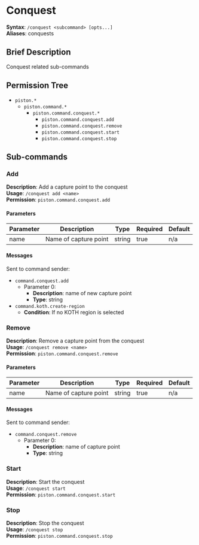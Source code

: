 # Conquest
**Syntax**: `/conquest <subcommand> [opts...]` \
**Aliases**: conquests

## Brief Description
Conquest related sub-commands

## Permission Tree
- `piston.*`
  - `piston.command.*`
    - `piston.command.conquest.*`
      - `piston.command.conquest.add`
      - `piston.command.conquest.remove`
      - `piston.command.conquest.start`
      - `piston.command.conquest.stop`

## Sub-commands

### Add
**Description**: Add a capture point to the conquest \
**Usage**: `/conquest add <name>` \
**Permission**: `piston.command.conquest.add`

#### Parameters

| Parameter  | Description           | Type        | Required | Default |
| ---------- | --------------------- | ----------- | -------- | ------- |
| name       | Name of capture point | string      | true     |  n/a    |

#### Messages
Sent to command sender:
* `command.conquest.add`
  * Parameter 0: 
    * **Description**: name of new capture point
    * **Type**: string
* `command.koth.create-region`
  * **Condition**: If no KOTH region is selected

[//]: <> (-----------------------------------------------------------------) 

### Remove
**Description**: Remove a capture point from the conquest \
**Usage**: `/conquest remove <name>` \
**Permission**: `piston.command.conquest.remove`

#### Parameters

| Parameter  | Description           | Type        | Required | Default |
| ---------- | --------------------- | ----------- | -------- | ------- |
| name       | Name of capture point | string      | true     |  n/a    |

#### Messages
Sent to command sender:
* `command.conquest.remove`
  * Parameter 0: 
    * **Description**: name of capture point
    * **Type**: string

[//]: <> (-----------------------------------------------------------------) 

### Start
**Description**: Start the conquest \
**Usage**: `/conquest start` \
**Permission**: `piston.command.conquest.start`

[//]: <> (-----------------------------------------------------------------) 

### Stop
**Description**: Stop the conquest \
**Usage**: `/conquest stop` \
**Permission**: `piston.command.conquest.stop`
